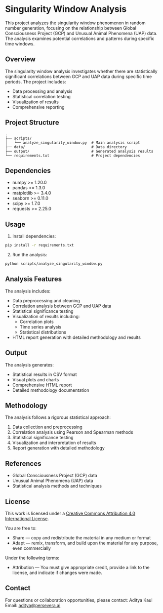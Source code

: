 # Singularity Window Analysis

This project analyzes the singularity window phenomenon in random number generation, focusing on the relationship between Global Consciousness Project (GCP) and Unusual Animal Phenomena (UAP) data. The analysis examines potential correlations and patterns during specific time windows.

## Overview

The singularity window analysis investigates whether there are statistically significant correlations between GCP and UAP data during specific time periods. The project includes:

- Data processing and analysis
- Statistical correlation testing
- Visualization of results
- Comprehensive reporting

## Project Structure

```
.
├── scripts/
│   └── analyze_singularity_window.py  # Main analysis script
├── data/                              # Data directory
├── output/                            # Generated analysis results
└── requirements.txt                   # Project dependencies
```

## Dependencies

- numpy >= 1.20.0
- pandas >= 1.3.0
- matplotlib >= 3.4.0
- seaborn >= 0.11.0
- scipy >= 1.7.0
- requests >= 2.25.0

## Usage

1. Install dependencies:
```bash
pip install -r requirements.txt
```

2. Run the analysis:
```bash
python scripts/analyze_singularity_window.py
```

## Analysis Features

The analysis includes:

- Data preprocessing and cleaning
- Correlation analysis between GCP and UAP data
- Statistical significance testing
- Visualization of results including:
  - Correlation plots
  - Time series analysis
  - Statistical distributions
- HTML report generation with detailed methodology and results

## Output

The analysis generates:

- Statistical results in CSV format
- Visual plots and charts
- Comprehensive HTML report
- Detailed methodology documentation

## Methodology

The analysis follows a rigorous statistical approach:

1. Data collection and preprocessing
2. Correlation analysis using Pearson and Spearman methods
3. Statistical significance testing
4. Visualization and interpretation of results
5. Report generation with detailed methodology

## References

- Global Consciousness Project (GCP) data
- Unusual Animal Phenomena (UAP) data
- Statistical analysis methods and techniques

## License

This work is licensed under a [Creative Commons Attribution 4.0 International License](http://creativecommons.org/licenses/by/4.0/).

You are free to:
- Share — copy and redistribute the material in any medium or format
- Adapt — remix, transform, and build upon the material for any purpose, even commercially

Under the following terms:
- Attribution — You must give appropriate credit, provide a link to the license, and indicate if changes were made.

## Contact

For questions or collaboration opportunities, please contact:
Aditya Kaul  
Email: aditya@persevera.ai 